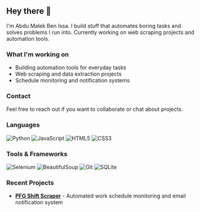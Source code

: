 ## Hey there 👋

I'm Abdu Malek Ben Issa. I build stuff that automates boring tasks and solves problems I run into. Currently working on web scraping projects and automation tools.

### What I'm working on

- Building automation tools for everyday tasks
- Web scraping and data extraction projects
- Schedule monitoring and notification systems

### Contact

Feel free to reach out if you want to collaborate or chat about projects.

### Languages

![Python](https://img.shields.io/badge/Python-3776AB?style=for-the-badge&logo=python&logoColor=white)
![JavaScript](https://img.shields.io/badge/JavaScript-F7DF1E?style=for-the-badge&logo=javascript&logoColor=black)
![HTML5](https://img.shields.io/badge/HTML5-E34F26?style=for-the-badge&logo=html5&logoColor=white)
![CSS3](https://img.shields.io/badge/CSS3-1572B6?style=for-the-badge&logo=css3&logoColor=white)

### Tools & Frameworks

![Selenium](https://img.shields.io/badge/Selenium-43B02A?style=for-the-badge&logo=selenium&logoColor=white)
![BeautifulSoup](https://img.shields.io/badge/BeautifulSoup-3776AB?style=for-the-badge&logo=python&logoColor=white)
![Git](https://img.shields.io/badge/Git-F05032?style=for-the-badge&logo=git&logoColor=white)
![SQLite](https://img.shields.io/badge/SQLite-07405E?style=for-the-badge&logo=sqlite&logoColor=white)

### Recent Projects

- **[PFG Shift Scraper](https://github.com/AbduMalekBenIssa/pfg-shift-scraper)** - Automated work schedule monitoring and email notification system
